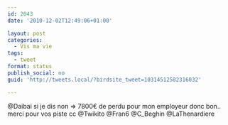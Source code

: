 ```yaml
---
id: 2043
date: '2010-12-02T12:49:06+01:00'

layout: post
categories:
  - Vis ma vie
tags:
  - tweet
format: status
publish_social: no
guid: 'http://tweets.local/?birdsite_tweet=10314512582316032'

---
```


@Daibai si je dis non =&gt; 7800€ de perdu pour mon employeur donc bon.. merci pour vos piste cc @Twikito @Fran6 @C\_Beghin @LaThenardiere